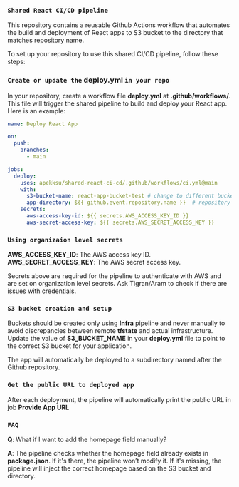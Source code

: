 ### `Shared React CI/CD pipeline`
This repository contains a reusable Github Actions workflow that automates the build and deployment of React apps to S3 bucket to the directory that matches repository name. 

To set up your repository to use this shared CI/CD pipeline, follow these steps:

### `Create or update the` **deploy.yml** `in your repo`
In your repository, create a workflow file **deploy.yml** at **.github/workflows/**. This file will trigger the shared pipeline to build and deploy your React app. Here is an example:

```yaml
name: Deploy React App

on:
  push:
    branches:
      - main

jobs:
  deploy:
    uses: apekksu/shared-react-ci-cd/.github/workflows/ci.yml@main
    with:
      s3-bucket-name: react-app-bucket-test # change to different bucket if needed
      app-directory: ${{ github.event.repository.name }}  # repository name used as subdirectory in bucket root
    secrets:
      aws-access-key-id: ${{ secrets.AWS_ACCESS_KEY_ID }}
      aws-secret-access-key: ${{ secrets.AWS_SECRET_ACCESS_KEY }}
```

### `Using organizaion level secrets`
**AWS_ACCESS_KEY_ID**: The AWS access key ID.
**AWS_SECRET_ACCESS_KEY**: The AWS secret access key.

Secrets above are required for the pipeline to authenticate with AWS and are set on organization level secrets. Ask Tigran/Aram to check if there are issues with credentials.

### `S3 bucket creation and setup`
Buckets should be created only using **Infra** pipeline and never manually to avoid discrepancies between remote **tfstate** and actual infrastructure.
Update the value of **S3_BUCKET_NAME** in your **deploy.yml** file to point to the correct S3 bucket for your application.

The app will automatically be deployed to a subdirectory named after the Github repository. 

### `Get the public URL to deployed app`
After each deployment, the pipeline will automatically print the public URL in job **Provide App URL**

### `FAQ`
**Q**: What if I want to add the homepage field manually?

**A**: The pipeline checks whether the homepage field already exists in **package.json**. If it's there, the pipeline won’t modify it. If it's missing, the pipeline will inject the correct homepage based on the S3 bucket and directory.
